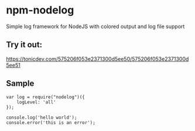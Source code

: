 # npm-nodelog
Simple log framework for NodeJS with colored output and log file support


## Try it out:
https://tonicdev.com/575206f053e2371300d5ee50/575206f053e2371300d5ee51

## Sample
`````
var log = require("nodelog")({
    logLevel: 'all'
});

console.log('hello world');
console.error('this is an error');
`````
